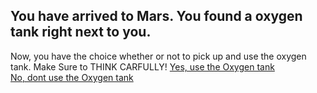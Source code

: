 You have arrived to Mars. You found a oxygen tank right next to you.  
---
Now, you have the choice whether or not to pick up and use the oxygen tank. 
Make Sure to THINK CARFULLY!
[Yes, use the Oxygen tank](yes.md)  
[No, dont use the Oxygen tank](no.md)